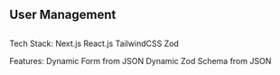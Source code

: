 
## User Management
##

Tech Stack:
Next.js
React.js
TailwindCSS
Zod

Features:
Dynamic Form from JSON
Dynamic Zod Schema from JSON


